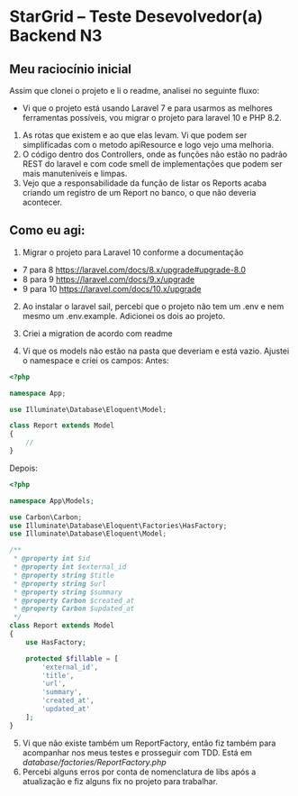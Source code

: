 # StarGrid – Teste Desevolvedor(a) Backend N3

## Meu raciocínio inicial

Assim que clonei o projeto e li o readme, analisei no seguinte fluxo: 
- Vi que o projeto está usando Laravel 7 e para usarmos as melhores ferramentas possíveis, vou migrar o projeto para laravel 10 e PHP 8.2. 
1. As rotas que existem e ao que elas levam. Vi que podem ser simplificadas com o metodo apiResource e logo vejo uma melhoria.
2. O código dentro dos Controllers, onde as funções não estão no padrão REST do laravel e com code smell de implementações que podem ser mais manuteníveis e limpas.  
3. Vejo que a responsabilidade da função de listar os Reports acaba criando um registro de um Report no banco, o que não deveria acontecer.

## Como eu agi:

1. Migrar o projeto para Laravel 10 conforme a documentação
- 7 para 8 https://laravel.com/docs/8.x/upgrade#upgrade-8.0
- 8 para 9 https://laravel.com/docs/9.x/upgrade
- 9 para 10 https://laravel.com/docs/10.x/upgrade

2. Ao instalar o laravel sail, percebi que o projeto não tem um .env e nem mesmo um .env.example. Adicionei os dois ao projeto.

3. Criei a migration de acordo com readme
4. Vi que os models não estão na pasta que deveriam e está vazio. Ajustei o namespace e criei os campos:
Antes:
```php
<?php

namespace App;

use Illuminate\Database\Eloquent\Model;

class Report extends Model
{
    //
}
```
Depois:
```php
<?php

namespace App\Models;

use Carbon\Carbon;
use Illuminate\Database\Eloquent\Factories\HasFactory;
use Illuminate\Database\Eloquent\Model;

/**
 * @property int $id
 * @property int $external_id
 * @property string $title
 * @property string $url
 * @property string $summary
 * @property Carbon $created_at
 * @property Carbon $updated_at
 */
class Report extends Model
{
    use HasFactory;

    protected $fillable = [
        'external_id',
        'title',
        'url',
        'summary',
        'created_at',
        'updated_at'
    ];
}
```
5. Vi que não existe também um ReportFactory, então fiz também para acompanhar nos meus testes e prosseguir com TDD. Está em *database/factories/ReportFactory.php*
6. Percebi alguns erros por conta de nomenclatura de libs após a atualização e fiz alguns fix no projeto para trabalhar.
